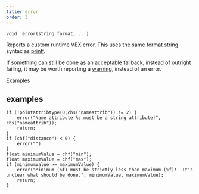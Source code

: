 ```yaml
---
title: error
order: 3
---
```

`void  error(string format, ...)`

Reports a custom runtime VEX error. This uses the same format string syntax as [printf](./printf "Prints values to the console which started the VEX program.").

If something can still be done as an acceptable fallback, instead of outright failing,
it may be worth reporting a [warning](./warning "Reports a custom runtime VEX warning."), instead of an error.

Examples

## examples

```vex
if (!pointattribtype(0,chs("nameattrib")) != 2) {
    error("Name attribute %s must be a string attribute!", chs("nameattrib"));
    return;
}
if (chf("distance") < 0) {
    error("")
}
float minimumValue = chf("min");
float maximumValue = chf("max");
if (minimumValue >= maximumValue) {
    error("Minimum (%f) must be strictly less than maximum (%f)!  It's unclear what should be done.", minimumValue, maximumValue);
    return;
}

```
